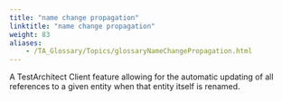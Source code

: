```yaml
--- 
title: "name change propagation"
linktitle: "name change propagation"
weight: 83
aliases: 
    - /TA_Glossary/Topics/glossaryNameChangePropagation.html
---
```


A TestArchitect Client feature allowing for the automatic updating of all references to a given entity when that entity itself is renamed.

